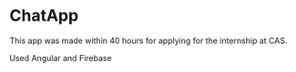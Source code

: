 # ChatApp

This app was made within 40 hours for applying for the internship at CAS.

Used Angular and Firebase
